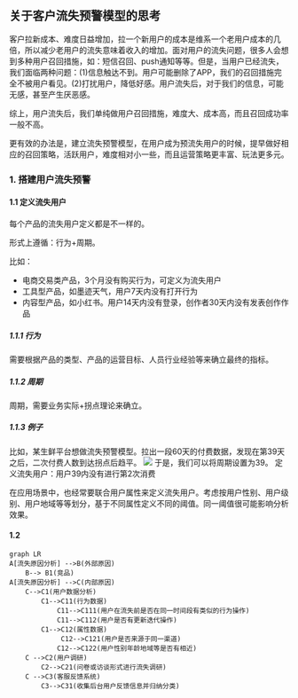 ## 关于客户流失预警模型的思考
客户拉新成本、难度日益增加，拉一个新用户的成本是维系一个老用户成本的几倍，所以减少老用户的流失意味着收入的增加。面对用户的流失问题，很多人会想到多种用户召回措施，如：短信召回、push通知等等。但是，当用户已经流失，我们面临两种问题：(1)信息触达不到。用户可能删除了APP，我们的召回措施完全不被用户看见。(2)打扰用户，降低好感。用户流失后，对于我们的信息，可能无感，甚至产生厌恶感。  

综上，用户流失后，我们单纯做用户召回措施，难度大、成本高，而且召回成功率一般不高。  

更有效的办法是，建立流失预警模型，在用户成为预流失用户的时候，提早做好相应的召回策略，活跃用户，难度相对小一些，而且运营策略更丰富、玩法更多元。  
>
### 1. 搭建用户流失预警
#### 1.1 定义流失用户
每个产品的流失用户定义都是不一样的。  

形式上遵循：行为+周期。  

比如：  
- 电商交易类产品，3个月没有购买行为，可定义为流失用户 
- 工具型产品，如墨迹天气，用户7天内没有打开行为
- 内容型产品，如小红书。用户14天内没有登录，创作者30天内没有发表创作作品

##### 1.1.1 行为
需要根据产品的类型、产品的运营目标、人员行业经验等来确立最终的指标。

##### 1.1.2 周期
周期，需要业务实际+拐点理论来确立。  

##### 1.1.3 例子
比如，某生鲜平台想做流失预警模型。拉出一段60天的付费数据，发现在第39天之后，二次付费人数到达拐点后趋平。
![](
https://ae02.alicdn.com/kf/U93cf5003545a44cbafa5adace7f8d6d7v.jpg)
于是，我们可以将周期设置为39。
定义流失用户：用户39内没有进行第2次消费

在应用场景中，也经常要联合用户属性来定义流失用户。考虑按用户性别、用户级别、用户地域等等划分，基于不同属性定义不同的阈值。同一阈值很可能影响分析效果。  
#### 1.2 

```mermaid
graph LR
A[流失原因分析] -->B(外部原因)
    B--> B1(竞品)
A[流失原因分析] -->C(内部原因)
    C-->C1(用户数据分析)
        C1-->C11(行为数据)
            C11-->C111(用户在流失前是否在同一时间段有类似的行为操作)
            C11-->C112(用户是否有更新迭代操作)
        C1-->C12(属性数据)
             C12-->C121(用户是否来源于同一渠道)
            C12-->C122(用户性别年龄地域等是否有相近)
    C -->C2(用户调研)
        C2-->C21(问卷或访谈形式进行流失调研)
    C -->C3(客服反馈系统)
        C3-->C31(收集后台用户反馈信息并归纳分类)
```

